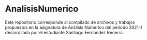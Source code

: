 # AnalisisNumerico
Este repositorio corresponde al compilado de archivos y trabajos propuestos en la asignatura de Análisis Númerico del periodo 2021-1 desarrollado por el estudiante Santiago Fernández Becerra.
